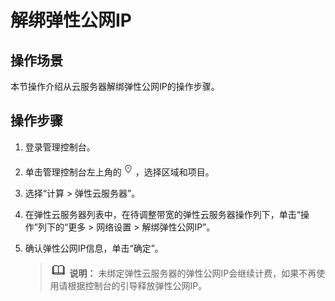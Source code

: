 # 解绑弹性公网IP<a name="ZH-CN_TOPIC_0240543420"></a>

## 操作场景<a name="s974a02c09b8e44f59dcc9335de2d030a"></a>

本节操作介绍从云服务器解绑弹性公网IP的操作步骤。

## 操作步骤<a name="section48525176566"></a>

1.  登录管理控制台。
2.  单击管理控制台左上角的![](figures/icon-region.png)，选择区域和项目。
3.  选择“计算 \> 弹性云服务器”。
4.  在弹性云服务器列表中，在待调整带宽的弹性云服务器操作列下，单击“操作”列下的“更多 \> 网络设置 \> 解绑弹性公网IP”。
5.  确认弹性公网IP信息，单击“确定”。

    >![](public_sys-resources/icon-note.gif) **说明：** 
    >未绑定弹性云服务器的弹性公网IP会继续计费，如果不再使用请根据控制台的引导释放弹性公网IP。


